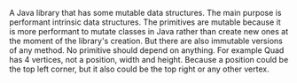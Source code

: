 A Java library that has some mutable data structures.
The main purpose is performant intrinsic data structures.
The primitives are mutable because it is more performant to mutate classes in Java rather than create new ones at the moment of the library's creation.
But there are also immutable versions of any method.
No primitive should depend on anything. For example Quad has 4 vertices, not a position, width and height. Because a position could be the top left corner, but it also could be the top right or any other vertex.
